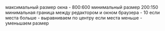 максимальный размер окна - 800:600
минимальный размер 200:150
минимальная граница между редактором и окном браузера - 10
если места больше - выравниваем по центру
если места меньше - уменьшаем размер

